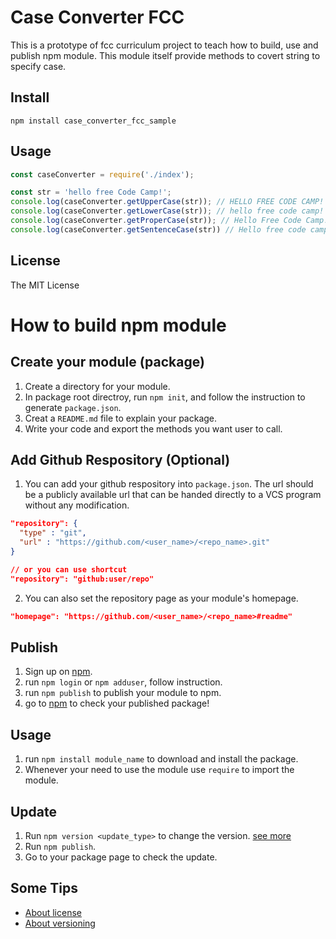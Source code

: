 # Case Converter FCC
This is a prototype of fcc curriculum project to teach how to build, use and publish npm module. This module itself provide methods to covert string to specify case.

## Install
`npm install case_converter_fcc_sample`

## Usage

```javascript
const caseConverter = require('./index');

const str = 'hello free Code Camp!';
console.log(caseConverter.getUpperCase(str)); // HELLO FREE CODE CAMP!
console.log(caseConverter.getLowerCase(str)); // hello free code camp!
console.log(caseConverter.getProperCase(str)); // Hello Free Code Camp!
console.log(caseConverter.getSentenceCase(str)) // Hello free code camp!
```

## License
The MIT License

# How to build npm module
## Create your module (package)
1. Create a directory for your module.
2. In package root directroy, run `npm init`, and follow the instruction to generate `package.json`.
3. Creat a `README.md` file to explain your package.
4. Write your code and export the methods you want user to call.

## Add Github Respository (Optional)
1. You can add your github respository into `package.json`. The url should be a publicly available url that can be handed directly to a VCS program without any modification.

```JSON
"repository": {
  "type" : "git",
  "url" : "https://github.com/<user_name>/<repo_name>.git"
}

// or you can use shortcut
"repository": "github:user/repo"
```

2. You can also set the repository page as your module's homepage.
```JSON
"homepage": "https://github.com/<user_name>/<repo_name>#readme"
```

## Publish
1. Sign up on [npm](https://www.npmjs.com/).
2. run `npm login` or `npm adduser`, follow instruction.
3. run `npm publish` to publish your module to npm.
4. go to [npm](https://www.npmjs.com/) to check your published package!

## Usage
1. run `npm install module_name` to download and install the package.
2. Whenever your need to use the module use `require` to import the module.

## Update
1. Run `npm version <update_type>` to change the version. [see more](https://docs.npmjs.com/updating-your-published-package-version-number)
2. Run `npm publish`.
3. Go to your package page to check the update.

## Some Tips
- [About license](https://opensource.org/licenses)
- [About versioning](https://en.wikipedia.org/wiki/Software_versioning)

